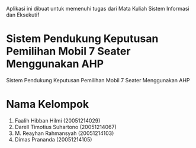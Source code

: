Aplikasi ini dibuat untuk memenuhi tugas dari Mata Kuliah Sistem Informasi dan Eksekutif
# Sistem Pendukung Keputusan Pemilihan Mobil 7 Seater Menggunakan AHP
Sistem Pendukung Keputusan Pemilihan Mobil 7 Seater Menggunakan AHP
# Nama Kelompok 
1.  Faalih Hibban Hilmi (20051214029)
2.  Darell Timotius Suhartono (20051214067)
3.  M. Reayhan Rahmansyah (20051214103)
4.  Dimas Prananda (20051214105)
